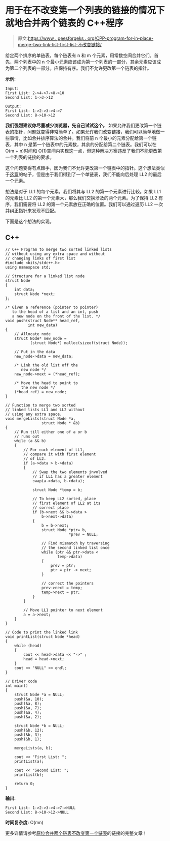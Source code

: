 # 用于在不改变第一个列表的链接的情况下就地合并两个链表的 C++程序

> 原文:[https://www . geesforgeks . org/CPP-program-for-in-place-merge-two-link-list-first-list-不改变链接/](https://www.geeksforgeeks.org/cpp-program-for-in-place-merge-two-linked-lists-without-changing-links-of-first-list/)

给定两个排序的单链表，每个链表有 n 和 m 个元素，用常数空间合并它们。首先，两个列表中的 n 个最小元素应该成为第一个列表的一部分，其余元素应该成为第二个列表的一部分。应保持有序。我们不允许更改第一个链表的指针。

**示例:**

```
Input:
First List: 2->4->7->8->10
Second List: 1->3->12

Output: 
First List: 1->2->3->4->7
Second List: 8->10->12
```

**我们强烈建议你尽量减少浏览器，先自己试试这个。**
如果允许我们更改第一个链表的指针，问题就变得非常简单了。如果允许我们改变链接，我们可以简单地做一些事情，比如合并排序算法的合并。我们将前 n 个最小的元素分配给第一个链表，其中 n 是第一个链表中的元素数，其余的分配给第二个链表。我们可以在 O(m + n)时间和 O(1)空间内实现这一点，但这种解决方案违反了我们不能更改第一个列表的链接的要求。

这个问题变得有点棘手，因为我们不允许更改第一个链表中的指针。这个想法类似于[这篇](https://www.geeksforgeeks.org/merge-two-sorted-arrays-o1-extra-space/)的帖子，但是由于我们得到了一个单链表，我们不能向后处理 LL2 的最后一个元素。

想法是对于 LL1 的每个元素，我们将其与 LL2 的第一个元素进行比较。如果 LL1 的元素比 LL2 的第一个元素大，那么我们交换涉及的两个元素。为了保持 LL2 有序，我们需要将 LL2 的第一个元素放在正确的位置。我们可以通过遍历 LL2 一次并纠正指针来发现不匹配。

下面是这个想法的实现。

## C++

```
// C++ Program to merge two sorted linked lists 
// without using any extra space and without 
// changing links of first list
#include <bits/stdc++.h>
using namespace std;

// Structure for a linked list node 
struct Node
{
    int data;
    struct Node *next;
};

/* Given a reference (pointer to pointer) 
   to the head of a list and an int, push 
   a new node on the front of the list. */
void push(struct Node** head_ref, 
          int new_data)
{
    // Allocate node  
    struct Node* new_node =
           (struct Node*) malloc(sizeof(struct Node));

    // Put in the data  
    new_node->data = new_data;

    /* Link the old list off the 
       new node */
    new_node->next = (*head_ref);

    /* Move the head to point to 
       the new node */
    (*head_ref) = new_node;
}

// Function to merge two sorted 
// linked lists LL1 and LL2 without 
// using any extra space.
void mergeLists(struct Node *a, 
                struct Node * &b)
{
    // Run till either one of a or b 
    // runs out
    while (a && b)
    {
        // For each element of LL1,
        // compare it with first element 
        // of LL2.
        if (a->data > b->data)
        {
            // Swap the two elements involved
            // if LL1 has a greater element
            swap(a->data, b->data);

            struct Node *temp = b;

            // To keep LL2 sorted, place 
            // first element of LL2 at its 
            // correct place
            if (b->next && b->data > 
                b->next->data)
            {
                b = b->next;
                struct Node *ptr= b, 
                            *prev = NULL;

                // Find mismatch by traversing 
                // the second linked list once
                while (ptr && ptr->data < 
                       temp->data)
                {
                    prev = ptr;
                    ptr = ptr -> next;
                }

                // correct the pointers
                prev->next = temp;
                temp->next = ptr;
            }
        }

        // Move LL1 pointer to next element
        a = a->next;
    }
}

// Code to print the linked link
void printList(struct Node *head)
{
    while (head)
    {
        cout << head->data << "->" ;
        head = head->next;
    }
    cout << "NULL" << endl;
}

// Driver code
int main()
{
    struct Node *a = NULL;
    push(&a, 10);
    push(&a, 8);
    push(&a, 7);
    push(&a, 4);
    push(&a, 2);

    struct Node *b = NULL;
    push(&b, 12);
    push(&b, 3);
    push(&b, 1);

    mergeLists(a, b);

    cout << "First List: ";
    printList(a);

    cout << "Second List: ";
    printList(b);

    return 0;
}
```

**输出:**

```
First List: 1->2->3->4->7->NULL
Second List: 8->10->12->NULL
```

**时间复杂度:** O(mn)

更多详情请参考[原位合并两个链表不改变第一个链表](https://www.geeksforgeeks.org/in-place-merge-two-linked-list-without-changing-links-of-first-list/)的链接的完整文章！